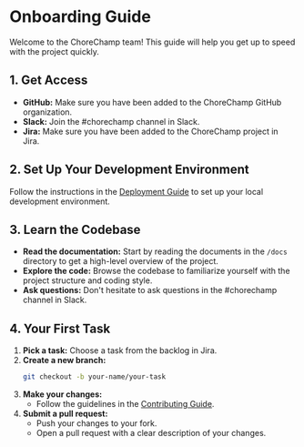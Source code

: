 # Onboarding Guide

Welcome to the ChoreChamp team! This guide will help you get up to speed with the project quickly.

## 1. Get Access

*   **GitHub:** Make sure you have been added to the ChoreChamp GitHub organization.
*   **Slack:** Join the #chorechamp channel in Slack.
*   **Jira:** Make sure you have been added to the ChoreChamp project in Jira.

## 2. Set Up Your Development Environment

Follow the instructions in the [Deployment Guide](./DEPLOYMENT_GUIDE.md) to set up your local development environment.

## 3. Learn the Codebase

*   **Read the documentation:** Start by reading the documents in the `/docs` directory to get a high-level overview of the project.
*   **Explore the code:** Browse the codebase to familiarize yourself with the project structure and coding style.
*   **Ask questions:** Don't hesitate to ask questions in the #chorechamp channel in Slack.

## 4. Your First Task

1.  **Pick a task:** Choose a task from the backlog in Jira.
2.  **Create a new branch:**
    ```bash
    git checkout -b your-name/your-task
    ```
3.  **Make your changes:**
    - Follow the guidelines in the [Contributing Guide](./CONTRIBUTING.md).
4.  **Submit a pull request:**
    - Push your changes to your fork.
    - Open a pull request with a clear description of your changes.
